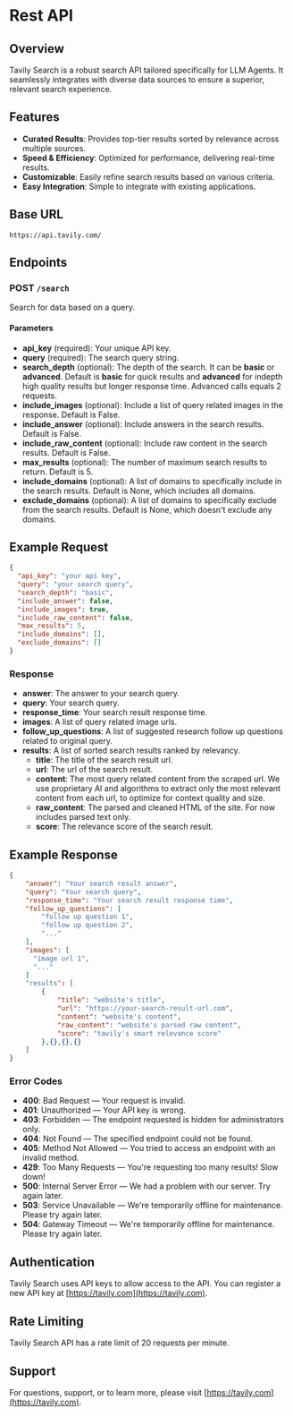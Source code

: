# Rest API

## Overview

Tavily Search is a robust search API tailored specifically for LLM Agents. It seamlessly integrates with diverse data sources to ensure a superior, relevant search experience.

## Features

* **Curated Results**: Provides top-tier results sorted by relevance across multiple sources.
* **Speed & Efficiency**: Optimized for performance, delivering real-time results.
* **Customizable**: Easily refine search results based on various criteria.
* **Easy Integration**: Simple to integrate with existing applications.

## Base URL

`https://api.tavily.com/`


## Endpoints

### POST `/search`

Search for data based on a query.

#### Parameters
- **api_key** (required): Your unique API key.
- **query** (required): The search query string.
- **search_depth** (optional): The depth of the search. It can be **basic** or **advanced**. Default is **basic** for quick results and **advanced** for indepth high quality results but longer response time. Advanced calls equals 2 requests.
- **include_images** (optional): Include a list of query related images in the response. Default is False.
- **include_answer** (optional): Include answers in the search results. Default is False.
- **include_raw_content** (optional): Include raw content in the search results. Default is False.
- **max_results** (optional): The number of maximum search results to return. Default is 5.
- **include_domains** (optional): A list of domains to specifically include in the search results. Default is None, which includes all domains.
- **exclude_domains** (optional): A list of domains to specifically exclude from the search results. Default is None, which doesn't exclude any domains.

## Example Request

```json
{
  "api_key": "your api key",
  "query": "your search query",
  "search_depth": "basic",
  "include_answer": false,
  "include_images": true,
  "include_raw_content": false,
  "max_results": 5,
  "include_domains": [],
  "exclude_domains": []
}
```

### Response

- **answer**: The answer to your search query.
- **query**: Your search query.
- **response_time**: Your search result response time.
- **images**: A list of query related image urls.
- **follow_up_questions**: A list of suggested research follow up questions related to original query.
- **results**: A list of sorted search results ranked by relevancy. 
  - **title**: The title of the search result url.
  - **url**: The url of the search result.
  - **content**: The most query related content from the scraped url. We use proprietary AI and algorithms to extract only the most relevant content from each url, to optimize for context quality and size.
  - **raw_content**: The parsed and cleaned HTML of the site. For now includes parsed text only.
  - **score**: The relevance score of the search result.

## Example Response

```json
{
    "answer": "Your search result answer",
    "query": "Your search query",
    "response_time": "Your search result response time",
    "follow_up_questions": [
        "follow up question 1",
        "follow up question 2",
        "..."
    ],
    "images": [
      "image url 1",
      "..."
    ]
    "results": [
        {
            "title": "website's title",
            "url": "https://your-search-result-url.com",
            "content": "website's content",
            "raw_content": "website's parsed raw content",
            "score": "tavily's smart relevance score"
        },{},{},{}
    ]
}
```

### Error Codes

- **400**: Bad Request — Your request is invalid.
- **401**: Unauthorized — Your API key is wrong.
- **403**: Forbidden — The endpoint requested is hidden for administrators only.
- **404**: Not Found — The specified endpoint could not be found.
- **405**: Method Not Allowed — You tried to access an endpoint with an invalid method.
- **429**: Too Many Requests — You're requesting too many results! Slow down!
- **500**: Internal Server Error — We had a problem with our server. Try again later.
- **503**: Service Unavailable — We're temporarily offline for maintenance. Please try again later.
- **504**: Gateway Timeout — We're temporarily offline for maintenance. Please try again later.

## Authentication

Tavily Search uses API keys to allow access to the API. You can register a new API key at [https://tavily.com](https://tavily.com).

## Rate Limiting

Tavily Search API has a rate limit of 20 requests per minute.

## Support

For questions, support, or to learn more, please visit [https://tavily.com](https://tavily.com).

